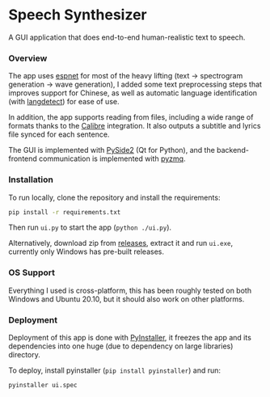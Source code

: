 # Speech Synthesizer
A GUI application that does end-to-end human-realistic text to speech.

### Overview

The app uses [espnet](https://github.com/espnet/espnet) for most of the heavy lifting (text -> spectrogram generation -> wave generation), I added some text preprocessing steps that improves support for Chinese, as well as automatic language identification (with [langdetect](https://github.com/Mimino666/langdetect)) for ease of use. 

In addition, the app supports reading from files, including a wide range of formats thanks to the [Calibre](http://calibre-ebook.com/) integration. It also outputs a subtitle and lyrics file synced for each sentence.

The GUI is implemented with [PySide2](https://www.qt.io/qt-for-python) (Qt for Python), and the backend-frontend communication is implemented with [pyzmq](https://github.com/zeromq/pyzmq/).

### Installation

To run locally, clone the repository and install the requirements:
```bash
pip install -r requirements.txt
```
Then run `ui.py` to start the app (`python ./ui.py`).

Alternatively, download zip from [releases](https://github.com/jackz314/speech-synthesizer/releases), extract it and run `ui.exe`, currently only Windows has pre-built releases.

### OS Support

Everything I used is cross-platform, this has been roughly tested on both Windows and Ubuntu 20.10, but it should also work on other platforms.

### Deployment

Deployment of this app is done with [PyInstaller](https://github.com/pyinstaller/pyinstaller), it freezes the app and its dependencies into one huge (due to dependency on large libraries) directory.

To deploy, install pyinstaller (`pip install pyinstaller`) and run:
```bash
pyinstaller ui.spec
```